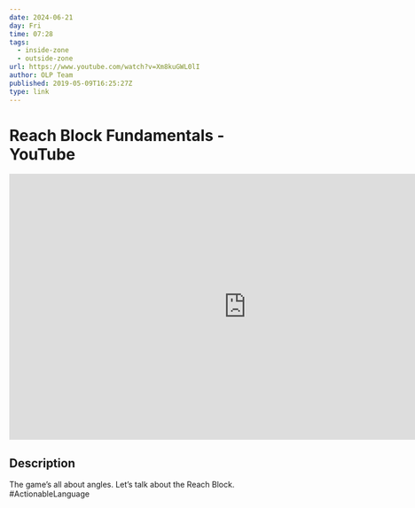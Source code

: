 ```yaml
---
date: 2024-06-21
day: Fri
time: 07:28
tags:
  - inside-zone
  - outside-zone
url: https://www.youtube.com/watch?v=Xm8kuGWL0lI
author: OLP Team
published: 2019-05-09T16:25:27Z
type: link
---
```

# Reach Block Fundamentals - YouTube

<iframe width="854" height="480" src="https://www.youtube.com/embed/Xm8kuGWL0lI" frameborder="0" allowfullscreen></iframe>

## Description
The game’s all about angles. Let’s talk about the Reach Block. #ActionableLanguage